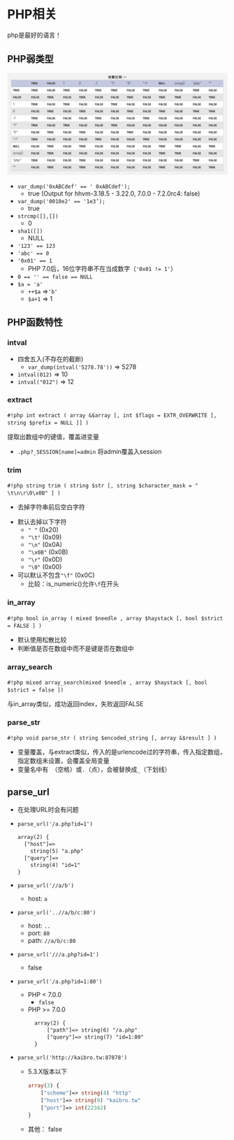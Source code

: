 # PHP相关

php是最好的语言！

## PHP弱类型
![](../statics/php_equiv.png)

* `var_dump('0xABCdef' == ' 0xABCdef');`
    * true (Output for hhvm-3.18.5 - 3.22.0, 7.0.0 - 7.2.0rc4: false)
* `var_dump('0010e2' == '1e3’);`
    * true
* `strcmp([],[])`
    * 0
* `sha1([])`
    * NULL
* `'123' == 123`
* `'abc' == 0`
* `'0x01' == 1`
    * PHP 7.0后，16位字符串不在当成数字（`'0x01 != 1'`）
* `0 == '' == false == NULL`
* `$a = 'a'`
    * `++$a` =>`'b'`
    * `$a+1` => 1

## PHP函数特性
### intval
* 四舍五入(不存在的截断)
    * `var_dump(intval('5278.78'))` => 5278
* `intval(012)` => 10
* `intval("012")` => 12

### extract
`#!php int extract ( array &$array [, int $flags = EXTR_OVERWRITE [, string $prefix = NULL ]] )`

提取出数组中的键值，覆盖进变量

* `.php?_SESSION[name]=admin` 将admin覆盖入session

### trim
`#!php string trim ( string $str [, string $character_mask = " \t\n\r\0\x0B" ] )`

* 去掉字符串前后空白字符
- 默认去掉以下字符
    - `" "` (0x20)
    - `"\t"` (0x09)
    - `"\n"` (0x0A)
    - `"\x0B"` (0x0B)
    - `"\r"` (0x0D)
    - `"\0"` (0x00)
- 可以默认不包含`"\f"` (0x0C)
    - 比较：is_numeric()允许`\f`在开头

### in_array
`#!php bool in_array ( mixed $needle , array $haystack [, bool $strict = FALSE ] )`

- 默认使用松散比较
- 判断值是否在数组中而不是键是否在数组中

### array_search
`#!php mixed array_search(mixed $needle , array $haystack [, bool $strict = false ])`

与in_array类似，成功返回index，失败返回FALSE

### parse_str
`#!php void parse_str ( string $encoded_string [, array &$result ] )`

* 变量覆盖，与extract类似，传入的是urlencode过的字符串，传入指定数组，指定数组未设置，会覆盖全局变量
* 变量名中有` `（空格）或`.`（点），会被替换成`_`（下划线）


## parse_url

- 在处理URL时会有问题
- `parse_url('/a.php?id=1')`
    
    ```
    array(2) {
      ["host"]=>
        string(5) "a.php"
      ["query"]=>
        string(4) "id=1"
    }
    ```
- `parse_url('//a/b')`
    - host: `a`
- `parse_url('..//a/b/c:80')`
    - host: `..`
    - port: `80`
    - path: `//a/b/c:80`
- `parse_url('///a.php?id=1')`
    - false

- `parse_url('/a.php?id=1:80')`
     - PHP < 7.0.0
         - `false`
     - PHP >= 7.0.0
       ```
         array(2) { 
             ["path"]=> string(6) "/a.php" 
             ["query"]=> string(7) "id=1:80" 
         }
       ```

- `parse_url('http://kaibro.tw:87878')`
    - 5.3.X版本以下
        ```php
        array(3) { 
            ["scheme"]=> string(4) "http" 
            ["host"]=> string(9) "kaibro.tw" 
            ["port"]=> int(22342) 
        }
        ```
    - 其他： false

